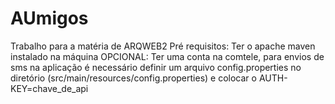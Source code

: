 # AUmigos
Trabalho para a matéria de ARQWEB2
Pré requisitos:
Ter o apache maven instalado na máquina
OPCIONAL:
Ter uma conta na comtele, para envios de sms na aplicação é necessário definir um arquivo config.properties no diretório (src/main/resources/config.properties) e colocar o AUTH-KEY=chave_de_api

